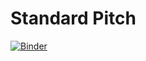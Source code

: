 # Standard Pitch

[![Binder](https://mybinder.org/badge_logo.svg)](https://mybinder.org/v2/gh/aidanmontare-edu/standard-pitch.git/master?urlpath=/apps/standard-pitch.ipynb)
